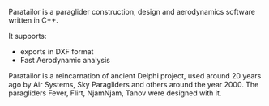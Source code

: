 Paratailor is a paraglider construction, design and aerodynamics software written in C++.

It supports:
- exports in DXF format 
- Fast Aerodynamic analysis

Paratailor is a reincarnation of ancient Delphi project, used around 20 years ago by Air Systems, Sky Paragliders and others around the year 2000. 
The paragliders Fever, Flirt, NjamNjam, Tanov were designed with it.
